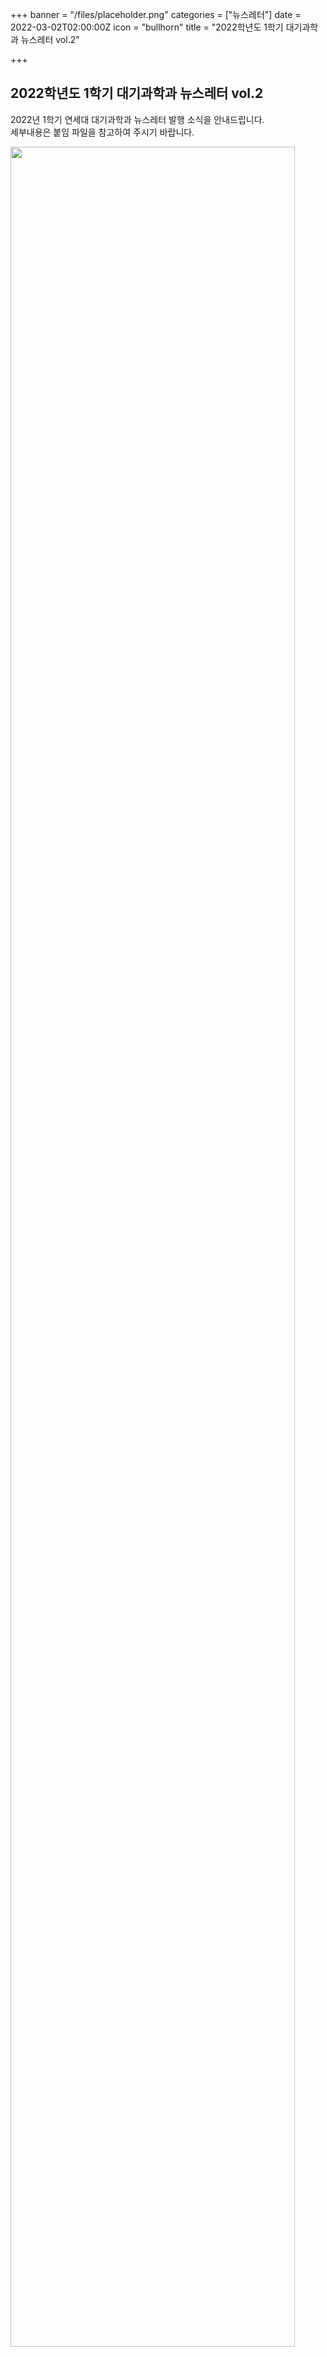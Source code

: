 +++
banner = "/files/placeholder.png"
categories = ["뉴스레터"]
date = 2022-03-02T02:00:00Z
icon = "bullhorn"
title = "2022학년도 1학기 대기과학과 뉴스레터 vol.2"

+++
## **2022학년도 1학기 대기과학과 뉴스레터 vol.2**

2022년 1학기 연세대 대기과학과 뉴스레터 발행 소식을 안내드립니다.  
세부내용은 붙임 파일을 참고하여 주시기 바랍니다.

<img src="/files/2022-1-vol2_newsletter.png" width="95%">

<br><br>

붙임.[**2022학년도 1학기 대기과학과 뉴스레터 vol2**](/files/2022-1-vol2_newsletter.pdf)
<br>